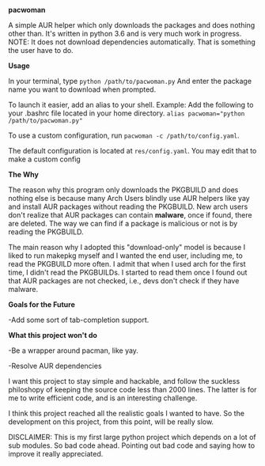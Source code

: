 **pacwoman**

A simple AUR helper which only downloads the packages and does nothing other than. It's written in python 3.6 and is very much work in progress.
NOTE: It does not download dependencies automatically. That is something the user have to do.

**Usage**

In your terminal, type ```python /path/to/pacwoman.py```
And enter the package name you want to download when prompted.

To launch it easier, add an alias to your shell.
Example:
Add the following to your .bashrc file located in your home directory.
```alias pacwoman="python /path/to/pacwoman.py"```


To use a custom configuration, run `pacwoman -c /path/to/config.yaml`.

The default configuration is located at `res/config.yaml`. You may edit that to make a custom config

**The Why**

The reason why this program only downloads the PKGBUILD and does nothing else is because many Arch Users blindly use AUR helpers like yay and install AUR packages without reading the PKGBUILD. New arch users don't realize that AUR packages can contain **malware**, once if found, there are deleted. The way we can find if a package is malicious or not is by reading the PKGBUILD.

The main reason why I adopted this "download-only" model is because I liked to run makepkg myself and I wanted the end user, including me, to read the PKGBUILD more often. I admit that when I used arch for the first time, I didn't read the PKGBUILDs. I started to read them once I found out that AUR packages are not checked, i.e., devs don't check if they have malware.

**Goals for the Future**

-Add some sort of tab-completion support.

**What this project won't do**

-Be a wrapper around pacman, like yay.

-Resolve AUR dependencies

I want this project to stay simple and hackable, and follow the suckless philoshopy of keeping the source code less than 2000 lines. The latter is for me to write efficient code, and is an interesting challenge.


I think this project reached all the realistic goals I wanted to have. So the development on this project, from this point, will be really slow.

DISCLAIMER: This is my first large python project which depends on a lot of sub modules. So bad code ahead. Pointing out bad code and saying how to improve it really appreciated.
